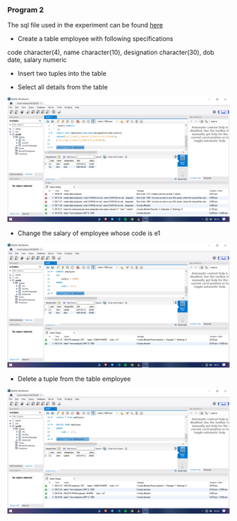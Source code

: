 ### Program 2

The sql file used in the experiment can be found [here](expt2.sql)

- Create a table employee with following specifications

code character(4), name character(10), designation character(30), dob date, salary numeric

- Insert two tuples into the table


- Select all details from the table

![](screen1.png)

- Change the salary of employee whose code is e1

![](scrn2.png)

- Delete a tuple from the table employee

![](scrn3.png)